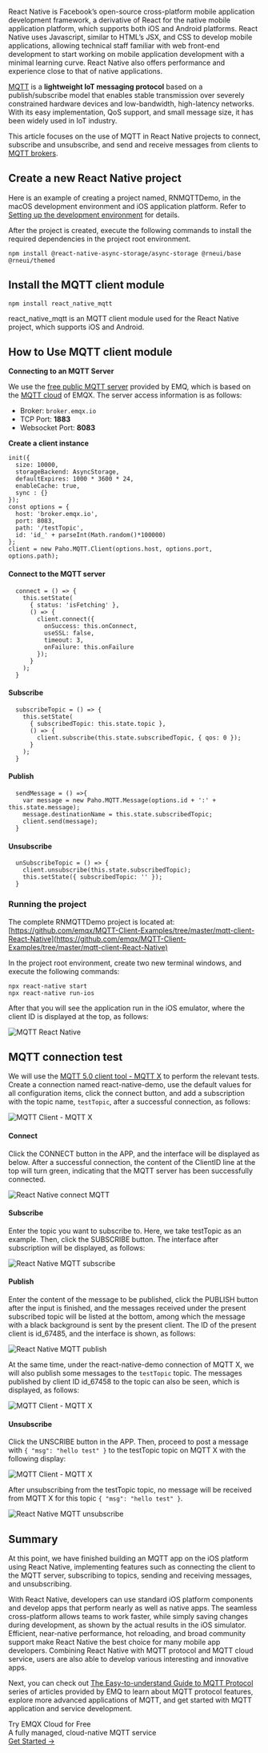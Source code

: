 React Native is Facebook’s open-source cross-platform mobile application development framework, a derivative of React for the native mobile application platform, which supports both iOS and Android platforms. React Native uses Javascript, similar to HTML’s JSX, and CSS to develop mobile applications, allowing technical staff familiar with web front-end development to start working on mobile application development with a minimal learning curve. React Native also offers performance and experience close to that of native applications.

[MQTT](https://mqtt.org/) is a **lightweight IoT messaging protocol** based on a publish/subscribe model that enables stable transmission over severely constrained hardware devices and low-bandwidth, high-latency networks. With its easy implementation, QoS support, and small message size, it has been widely used in IoT industry.

This article focuses on the use of MQTT in React Native projects to connect, subscribe and unsubscribe, and send and receive messages from clients to [MQTT brokers](https://www.emqx.com/en/blog/popular-online-public-mqtt-brokers).


## Create a new React Native project

Here is an example of creating a project named, RNMQTTDemo, in the macOS development environment and iOS application platform. Refer to [Setting up the development environment](https://reactnative.dev/docs/environment-setup) for details.

After the project is created, execute the following commands to install the required dependencies in the project root environment.

```
npm install @react-native-async-storage/async-storage @rneui/base @rneui/themed
```

## Install the MQTT client module

```
npm install react_native_mqtt
```

react_native_mqtt is an MQTT client module used for the React Native project, which supports iOS and Android.

## How to Use  MQTT client module

**Connecting to an MQTT Server**

We use the [free public MQTT server](https://www.emqx.com/en/mqtt/public-mqtt5-broker) provided by EMQ, which is based on the [MQTT cloud](https://www.emqx.com/en/cloud) of EMQX. The server access information is as follows:

- Broker: `broker.emqx.io`
- TCP Port: **1883**
- Websocket Port: **8083**

**Create a client instance**

```
init({
  size: 10000,
  storageBackend: AsyncStorage,
  defaultExpires: 1000 * 3600 * 24,
  enableCache: true,
  sync : {}
});
const options = {
  host: 'broker.emqx.io',
  port: 8083,
  path: '/testTopic',
  id: 'id_' + parseInt(Math.random()*100000)
};
client = new Paho.MQTT.Client(options.host, options.port, options.path);
```

#### Connect to the MQTT server

```
  connect = () => {
    this.setState(
      { status: 'isFetching' },
      () => {
        client.connect({
          onSuccess: this.onConnect,
          useSSL: false,
          timeout: 3,
          onFailure: this.onFailure
        });
      }
    );
  }
```

#### Subscribe

```
  subscribeTopic = () => {
    this.setState(
      { subscribedTopic: this.state.topic },
      () => {
        client.subscribe(this.state.subscribedTopic, { qos: 0 });
      }
    );
  }
```

#### Publish

```
  sendMessage = () =>{
    var message = new Paho.MQTT.Message(options.id + ':' + this.state.message);
    message.destinationName = this.state.subscribedTopic;
    client.send(message);
  }
```

#### Unsubscribe

```
  unSubscribeTopic = () => {
    client.unsubscribe(this.state.subscribedTopic);
    this.setState({ subscribedTopic: '' });
  }
```

### Running the project

The complete RNMQTTDemo project is located at: [https://github.com/emqx/MQTT-Client-Examples/tree/master/mqtt-client-React-Native](https://github.com/emqx/MQTT-Client-Examples/tree/master/mqtt-client-React-Native)

In the project root environment, create two new terminal windows, and execute the following commands:

```
npx react-native start
npx react-native run-ios
```

After that you will see the application run in the iOS emulator, where the client ID is displayed at the top, as follows:

![MQTT React Native](https://assets.emqx.com/images/bbdb1456750727915df96cb60d4f4d0a.png)

## MQTT connection test

We will use the [MQTT 5.0 client tool - MQTT X](https://mqttx.app) to perform the relevant tests. Create a connection named react-native-demo, use the default values for all configuration items, click the connect button, and add a subscription with the topic name, `testTopic`, after a successful connection, as follows:

![MQTT Client - MQTT X](https://assets.emqx.com/images/b5953d65971448432bd25f305b410fb3.png)

#### Connect

Click the CONNECT button in the APP, and the interface will be displayed as below. After a successful connection, the content of the ClientID line at the top will turn green, indicating that the MQTT server has been successfully connected.

![React Native connect MQTT](https://assets.emqx.com/images/1dc2b1675ae2a035048a9412600b0f97.png)

#### Subscribe

Enter the topic you want to subscribe to. Here, we take testTopic as an example. Then, click the SUBSCRIBE button. The interface after subscription will be displayed, as follows:

![React Native MQTT subscribe](https://assets.emqx.com/images/01f7c6408f82dd04dcbdba47d3614c33.png)

#### Publish

Enter the content of the message to be published, click the PUBLISH button after the input is finished, and the messages received under the present subscribed topic will be listed at the bottom, among which the message with a black background is sent by the present client. The ID of the present client is id_67485, and the interface is shown, as follows:

![React Native MQTT publish](https://assets.emqx.com/images/20159b246e15ba5ef5a2b24fa85f75e0.png)

At the same time, under the react-native-demo connection of MQTT X, we will also publish some messages to the `testTopic` topic. The messages published by client ID id_67458 to the topic can also be seen, which is displayed, as follows:

![MQTT Client - MQTT X](https://assets.emqx.com/images/8be70d496c3332a2481dde78a9962087.png)

#### Unsubscribe

Click the UNSCRIBE button in the APP. Then, proceed to post a message with `{ "msg": "hello test" }` to the testTopic topic on MQTT X with the following display:

![MQTT Client - MQTT X](https://assets.emqx.com/images/d3ad89861b5683f3a9c0ca0da1354f4f.png)

After unsubscribing from the testTopic topic, no message will be received from MQTT X for this topic `{ "msg": "hello test" }`.

![React Native MQTT unsubscribe](https://assets.emqx.com/images/9dedf4b4b26b55e4c90d835741bcba07.png)

## Summary

At this point, we have finished building an MQTT app on the iOS platform using React Native, implementing features such as connecting the client to the MQTT server, subscribing to topics, sending and receiving messages, and unsubscribing.

With React Native, developers can use standard iOS platform components and develop apps that perform nearly as well as native apps. The seamless cross-platform allows teams to work faster, while simply saving changes during development, as shown by the actual results in the iOS simulator. Efficient, near-native performance, hot reloading, and broad community support make React Native the best choice for many mobile app developers. Combining React Native with MQTT protocol and MQTT cloud service, users are also able to develop various interesting and innovative apps.

Next, you can check out [The Easy-to-understand Guide to MQTT Protocol](https://www.emqx.com/en/mqtt) series of articles provided by EMQ to learn about MQTT protocol features, explore more advanced applications of MQTT, and get started with MQTT application and service development.


<section class="promotion">
    <div>
        Try EMQX Cloud for Free
        <div class="is-size-14 is-text-normal has-text-weight-normal">A fully managed, cloud-native MQTT service</div>
    </div>
    <a href="https://accounts.emqx.com/signup?continue=https://cloud-intl.emqx.com/console/deployments/0?oper=new" class="button is-gradient px-5">Get Started →</a>
</section>
